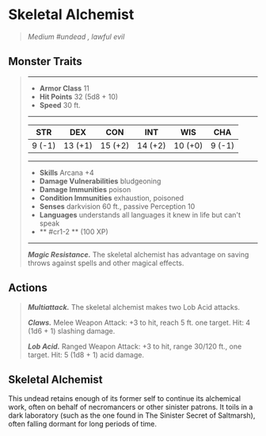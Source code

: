 # Skeletal Alchemist
>*Medium #undead , lawful evil*
## Monster Traits
>___
>- **Armor Class** 11
>- **Hit Points** 32 (5d8 + 10)
>- **Speed** 30 ft.
>___
>|STR|DEX|CON|INT|WIS|CHA|
>|:---:|:---:|:---:|:---:|:---:|:---:|
>|9 (-1)|13 (+1)|15 (+2)|14 (+2)|10 (+0)|9 (-1)|
>___
>- **Skills** Arcana +4
>- **Damage Vulnerabilities** bludgeoning
>- **Damage Immunities** poison
>- **Condition Immunities** exhaustion, poisoned
>- **Senses** darkvision 60 ft., passive Perception 10
>- **Languages** understands all languages it knew in life but can't speak
>- ** #cr1-2 ** (100 XP)
>___
>***Magic Resistance.*** The skeletal alchemist has advantage on saving throws against spells and other magical effects.  
>
## Actions
>***Multiattack.*** The skeletal alchemist makes two Lob Acid attacks.  
>
>***Claws.*** Melee Weapon Attack: +3 to hit, reach 5 ft. one target. Hit: 4 (1d6 + 1) slashing damage.  
>
>***Lob Acid.*** Ranged Weapon Attack: +3 to hit, range 30/120 ft., one target. Hit: 5 (1d8 + 1) acid damage.
## Skeletal Alchemist
This undead retains enough of its former self to continue its alchemical work, often on behalf of necromancers or other sinister patrons. It toils in a dark laboratory (such as the one found in The Sinister Secret of Saltmarsh), often falling dormant for long periods of time.